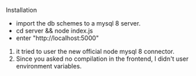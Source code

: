 Installation
* import the db schemes to a mysql 8 server.
* cd server && node index.js
* enter "http://localhost:5000"


1. it tried to user the new official node mysql 8 connector.
2. Since you asked no compilation in the frontend, I didn't user environment variables.